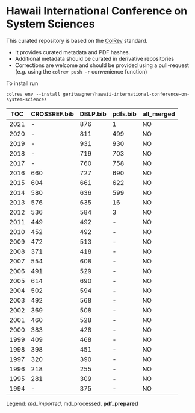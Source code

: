 # Hawaii International Conference on System Sciences

This curated repository is based on the [ColRev](https://github.com/geritwagner/colrev_core) standard.

- It provides curated metadata and PDF hashes.
- Additional metadata should be curated in derivative repositories
- Corrections are welcome and should be provided using a pull-request (e.g. using the `colrev push -r` convenience function)

To install run

```
colrev env --install geritwagner/hawaii-international-conference-on-system-sciences
```

<!-- TABLE_SUMMARY -->

|TOC           |CROSSREF.bib    |DBLP.bib        |pdfs.bib        |all_merged      |
|--------------|----------------|----------------|----------------|----------------|
|2021          |               -|             876|               1|              NO|
|2020          |               -|             811|             499|              NO|
|2019          |               -|             931|             930|              NO|
|2018          |               -|             719|             703|              NO|
|2017          |               -|             760|             758|              NO|
|2016          |             660|             727|             690|              NO|
|2015          |             604|             661|             622|              NO|
|2014          |             580|             636|             599|              NO|
|2013          |             576|             635|              16|              NO|
|2012          |             536|             584|               3|              NO|
|2011          |             449|             492|               -|              NO|
|2010          |             452|             492|               -|              NO|
|2009          |             472|             513|               -|              NO|
|2008          |             371|             418|               -|              NO|
|2007          |             554|             608|               -|              NO|
|2006          |             491|             529|               -|              NO|
|2005          |             614|             690|               -|              NO|
|2004          |             502|             594|               -|              NO|
|2003          |             492|             568|               -|              NO|
|2002          |             369|             508|               -|              NO|
|2001          |             460|             528|               -|              NO|
|2000          |             383|             428|               -|              NO|
|1999          |             409|             468|               -|              NO|
|1998          |             398|             451|               -|              NO|
|1997          |             320|             390|               -|              NO|
|1996          |             218|             255|               -|              NO|
|1995          |             281|             309|               -|              NO|
|1994          |               -|             375|               -|              NO|

Legend: *md_imported*, md_processed, **pdf_prepared**
